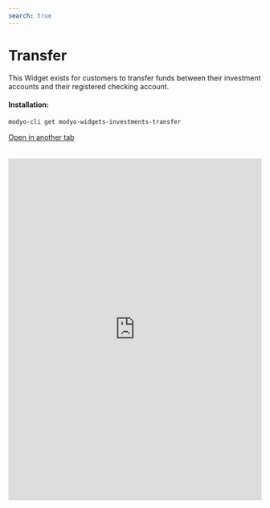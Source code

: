 ```yaml
---
search: true
---
```


# Transfer

This Widget exists for customers to transfer funds between their investment accounts and their registered checking account.

#### Installation:

```bash
modyo-cli get modyo-widgets-investments-transfer
```

[Open in another tab](https://widgets.modyo.com/inversiones/transferencia)

 <iframe id="widgetFrame" src="https://widgets.modyo.com/inversiones/transferencia" width="100%"  frameBorder="0"  style="min-height:680px;overflow:auto;margin-top:20px;"/> 

| Feature | Description                                                                                                                                                      |
|---------------|------------------------------------------------------------------------------------------------------------------------------------------------------------------|
| Convey    | Allows you to transfer funds between investment accounts. Allows you to request a transfer of funds to the client's current accounts, previously registered. |

 <script> 

 export default {
 mounted () {

 function setFrameHeightCo (id, ht) {
 var ifrm = document.getElementById (id);
 if (ifrm) {
 ifrm.style.height = ht + 4 + "px";
 }
 }
 //iframed document sends its height using postMessage
 function HandleDoCheightMsg (e) {
 //check origin
 if (e.origin === 'https://widgets.modyo.com') {
 //parse data
 var data = json.parse (e.data);

 console.log ('data: ', data)
 //check data object
 if (data ['doChight']) {
 setFrameHeightCo ('WidgetFrame', data ['DoChight']);
 } else {
 SetFrameHeightCo ('WidgetFrame', 700);
 }
 }
 }

 //assign message handler
 if (Window.addEventListener) {
 Window.addEventListener ('message', HandleDoCheightMSG, false);
 }
 }
 }

 </script> 
